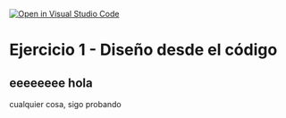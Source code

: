 [![Open in Visual Studio Code](https://classroom.github.com/assets/open-in-vscode-718a45dd9cf7e7f842a935f5ebbe5719a5e09af4491e668f4dbf3b35d5cca122.svg)](https://classroom.github.com/online_ide?assignment_repo_id=11575620&assignment_repo_type=AssignmentRepo)


# Ejercicio 1 - Diseño desde el código

## eeeeeeee hola

cualquier cosa, sigo probando
